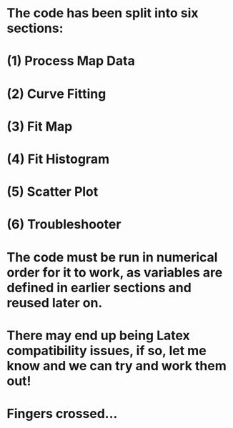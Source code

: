 # The code has been split into six sections:
  # (1) Process Map Data
  # (2) Curve Fitting
  # (3) Fit Map
  # (4) Fit Histogram
  # (5) Scatter Plot
  # (6) Troubleshooter
  
# The code must be run in numerical order for it to work, as variables are defined in earlier sections and reused later on. 
# There may end up being Latex compatibility issues, if so, let me know and we can try and work them out!

# Fingers crossed...
